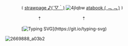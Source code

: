 ㅤㅤㅤㅤ꒰ [strawpage ♪(´▽｀)](https://eightxfohv.straw.page) ![4jlqbw](https://github.com/user-attachments/assets/bb663fa4-cd0b-4b03-9589-d7b9935ee0f0) [atabook ( ﹁ ﹁ )](https://fluffybirdyaoi.atabook.org/) ꒱

ㅤㅤㅤㅤㅤㅤㅤㅤ⇡ㅤㅤㅤㅤㅤㅤㅤㅤㅤㅤ⇡

ㅤㅤㅤㅤ[![Typing SVG](https://readme-typing-svg.demolab.com?font=Comic+Neue&weight=800&size=25&pause=1000&color=625479&width=435&lines=sign+my+straw+%2B+my+ata+!)](https://git.io/typing-svg)

![2669888_a03b2](https://github.com/user-attachments/assets/f8e4ac89-10a3-4827-b4f7-afecdb8b3758)
